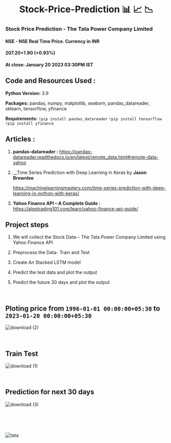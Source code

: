 <h1 align="center">Stock-Price-Prediction 📊 📈 📉</h1>
<h3> Stock Price Prediction - The Tata Power Company Limited</h3>

#### NSE - NSE Real Time Price. Currency in INR
 
#### 207.20+1.90 (+0.93%)
#### At close: January 20 2023 03:30PM IST

## Code and Resources Used :

__Python Version:__ 3.9

__Packages:__ pandas, numpy, matplotlib, seaborn, pandas_datareader, sklearn, tensorflow, yfinance

__Requirements:__  `!pip install pandas_datareader`
`!pip install tensorflow` `!pip install yfinance`

## __Articles :__ 

1. __pandas-datareader :__ https://pandas-datareader.readthedocs.io/en/latest/remote_data.html#remote-data-yahoo

2. __Time Series Prediction with Deep Learning in Keras by __Jason Brownlee__

      https://machinelearningmastery.com/time-series-prediction-with-deep-learning-in-python-with-keras/

3. __Yahoo Finance API – A Complete Guide :__ https://algotrading101.com/learn/yahoo-finance-api-guide/

## __Project steps__ 

1. We will collect the Stock Data-- The Tata Power Company Limited using Yahoo Finance API

2. Preprocess the Data- Train and Test

3. Create An Stacked LSTM model

4. Predict the test data and plot the output

5. Predict the future 30 days and plot the output

<br />

## Ploting price from `1996-01-01 00:00:00+05:30` to `2023-01-20 00:00:00+05:30`


![download (2)](https://user-images.githubusercontent.com/108168115/213940520-54c495c8-4b83-46d3-b1d2-09a0416b03a1.png)

<br />

## Train Test 

![download (1)](https://user-images.githubusercontent.com/108168115/213940560-c4bf3f58-192e-4c71-8c2b-648fa4b428df.png)

<br />

## Prediction for next 30 days

![download (3)](https://user-images.githubusercontent.com/108168115/213940584-70fafc4f-6a98-4cdd-bbbb-b47180292e3c.png)


<br />
<br />
<br />

![tata](https://user-images.githubusercontent.com/108168115/213978572-cd11e774-8990-49c0-8a11-df21e327fee5.png)
